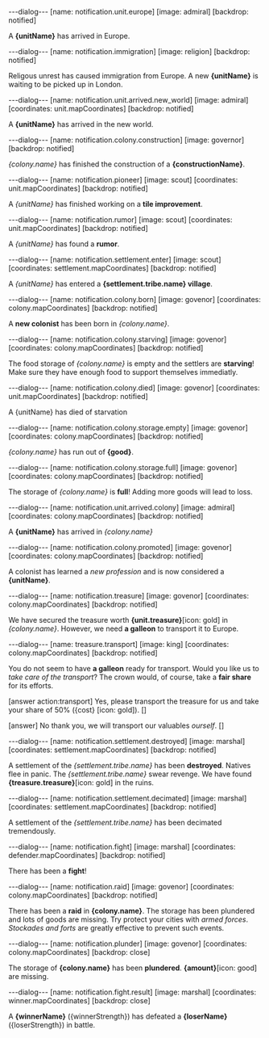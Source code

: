 ---dialog---
[name: notification.unit.europe]
[image: admiral]
[backdrop: notified]

A **{unitName}** has arrived in Europe.


---dialog---
[name: notification.immigration]
[image: religion]
[backdrop: notified]

Religous unrest has caused immigration from Europe. A new **{unitName}** is waiting to be picked up in London.


---dialog---
[name: notification.unit.arrived.new_world]
[image: admiral]
[coordinates: unit.mapCoordinates]
[backdrop: notified]

A **{unitName}** has arrived in the new world.


---dialog---
[name: notification.colony.construction]
[image: governor]
[backdrop: notified]

*{colony.name}* has finished the construction of a **{constructionName}**.


---dialog---
[name: notification.pioneer]
[image: scout]
[coordinates: unit.mapCoordinates]
[backdrop: notified]

A *{unitName}* has finished working on a **tile improvement**.



---dialog---
[name: notification.rumor]
[image: scout]
[coordinates: unit.mapCoordinates]
[backdrop: notified]

A *{unitName}* has found a **rumor**.


---dialog---
[name: notification.settlement.enter]
[image: scout]
[coordinates: settlement.mapCoordinates]
[backdrop: notified]

A *{unitName}* has entered a **{settlement.tribe.name} village**.


---dialog---
[name: notification.colony.born]
[image: govenor]
[coordinates: colony.mapCoordinates]
[backdrop: notified]

A **new colonist** has been born in *{colony.name}*.


---dialog---
[name: notification.colony.starving]
[image: govenor]
[coordinates: colony.mapCoordinates]
[backdrop: notified]

The food storage of *{colony.name}* is empty and the settlers are **starving**! Make sure they have enough food to support themselves immediatly.


---dialog---
[name: notification.colony.died]
[image: govenor]
[coordinates: unit.mapCoordinates]
[backdrop: notified]

A {unitName} has died of starvation


---dialog---
[name: notification.colony.storage.empty]
[image: govenor]
[coordinates: colony.mapCoordinates]
[backdrop: notified]

*{colony.name}* has run out of **{good}**.


---dialog---
[name: notification.colony.storage.full]
[image: govenor]
[coordinates: colony.mapCoordinates]
[backdrop: notified]

The storage of *{colony.name}* is **full**! Adding more goods will lead to loss.


---dialog---
[name: notification.unit.arrived.colony]
[image: admiral]
[coordinates: colony.mapCoordinates]
[backdrop: notified]

A **{unitName}** has arrived in *{colony.name}*


---dialog---
[name: notification.colony.promoted]
[image: govenor]
[coordinates: colony.mapCoordinates]
[backdrop: notified]

A colonist has learned a *new profession* and is now considered a **{unitName}**.


---dialog---
[name: notification.treasure]
[image: govenor]
[coordinates: colony.mapCoordinates]
[backdrop: notified]

We have secured the treasure worth **{unit.treasure}**[icon: gold] in *{colony.name}*. However, we need **a galleon** to transport it to Europe.


---dialog---
[name: treasure.transport]
[image: king]
[coordinates: colony.mapCoordinates]
[backdrop: notified]

You do not seem to have **a galleon** ready for transport. Would you like us to *take care of the transport*? The crown would, of course, take a **fair share** for its efforts.

[answer action:transport]
	Yes, please transport the treasure for us and take your share of 50% ({cost} [icon: gold]).
[]

[answer] No thank you, we will transport our valuables *ourself*. []


---dialog---
[name: notification.settlement.destroyed]
[image: marshal]
[coordinates: settlement.mapCoordinates]
[backdrop: notified]

A settlement of the *{settlement.tribe.name}* has been **destroyed**. Natives flee in panic. The *{settlement.tribe.name}* swear revenge. We have found **{treasure.treasure}**[icon: gold] in the ruins.


---dialog---
[name: notification.settlement.decimated]
[image: marshal]
[coordinates: settlement.mapCoordinates]
[backdrop: notified]

A settlement of the *{settlement.tribe.name}* has been decimated tremendously.


---dialog---
[name: notification.fight]
[image: marshal]
[coordinates: defender.mapCoordinates]
[backdrop: notified]

There has been a **fight**!


---dialog---
[name: notification.raid]
[image: govenor]
[coordinates: colony.mapCoordinates]
[backdrop: notified]

There has been a **raid** in **{colony.name}**. The storage has been plundered and lots of goods are missing. Try protect your cities with *armed forces*. *Stockades and forts* are greatly effective to prevent such events.


---dialog---
[name: notification.plunder]
[image: govenor]
[coordinates: colony.mapCoordinates]
[backdrop: close]

The storage of **{colony.name}** has been **plundered**. **{amount}**[icon: good] are missing.


---dialog---
[name: notification.fight.result]
[image: marshal]
[coordinates: winner.mapCoordinates]
[backdrop: close]

A **{winnerName}** ({winnerStrength}) has defeated a **{loserName}** ({loserStrength}) in battle.

